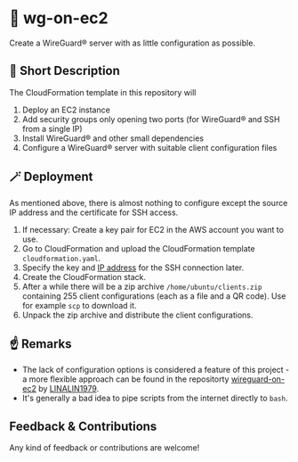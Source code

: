 # :dragon: wg-on-ec2

Create a WireGuard® server with as little configuration as possible.

## :receipt: Short Description

The CloudFormation template in this repository will

1. Deploy an EC2 instance
2. Add security groups only opening two ports (for WireGuard® and SSH from a single IP)
3. Install WireGuard® and other small dependencies
4. Configure a WireGuard® server with suitable client configuration files

## :magic_wand: Deployment

As mentioned above, there is almost nothing to configure except the source IP address and the certificate for SSH access.

1. If necessary: Create a key pair for EC2 in the AWS account you want to use.
2. Go to CloudFormation and upload the CloudFormation template `cloudformation.yaml`.
3. Specify the key and [IP address](https://checkip.amazonaws.com/) for the SSH connection later.
4. Create the CloudFormation stack.
5. After a while there will be a zip archive `/home/ubuntu/clients.zip` containing 255 client configurations (each as a file and a QR code). Use for example `scp` to download it.
6. Unpack the zip archive and distribute the client configurations.

## :point_up: Remarks

* The lack of configuration options is considered a feature of this project - a more flexible approach can be found in the repositorty [wireguard-on-ec2](https://github.com/LINALIN1979/wireguard-on-ec2) by [LINALIN1979](https://github.com/LINALIN1979).
* It's generally a bad idea to pipe scripts from the internet directly to `bash`.

## Feedback & Contributions

Any kind of feedback or contributions are welcome!
